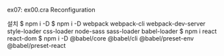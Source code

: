 ex07: ex00.cra Reconfiguration

설치
$ npm i -D
$ npm i -D webpack webpack-cli webpack-dev-server style-loader css-loader node-sass sass-loader babel-loader
    $ npm i react react-dom
    $ npm i -D @babel/core @babel/cli @babel/preset-env @babel/preset-react